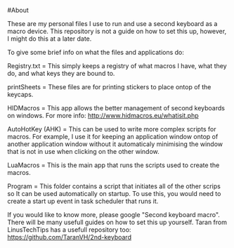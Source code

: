 #About

These are my personal files I use to run and use a second keyboard as a macro device. This repository is not a guide on how to set this up, however, I might do this at a later date.

To give some brief info on what the files and applications do:

Registry.txt = This simply keeps a registry of what macros I have, what they do, and what keys they are bound to.

printSheets = These files are for printing stickers to place ontop of the keycaps.

HIDMacros = This app allows the better management of second keyboards on windows. For more info: http://www.hidmacros.eu/whatisit.php

AutoHotKey (AHK) = This can be used to write more complex scripts for macros. For example, I use it for keeping an application window ontop of another application window      without it automaticaly minimising the window that is not in use when clicking on the other window.

LuaMacros = This is the main app that runs the scripts used to create the macros.

Program = This folder contains a script that initiates all of the other scrips so It can be used automatically on startup. To use this, you would need to create a start up         event in task scheduler that runs it.
    
If you would like to know more, please google "Second keyboard macro". There will be many usefull guides on how to set this up yourself. Taran from LinusTechTips has a usefull repository too: https://github.com/TaranVH/2nd-keyboard
    
